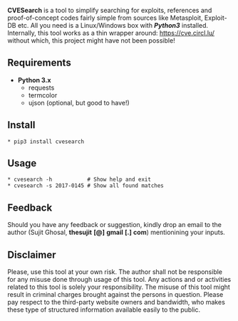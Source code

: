 **CVESearch** is a tool to simplify searching for exploits, references and proof-of-concept codes fairly simple from sources like Metasploit, Exploit-DB etc. All you need is a Linux/Windows box with ***Python3*** installed. Internally, this tool works as a thin wrapper around: https://cve.circl.lu/ without which, this project might have not been possible!


## Requirements

* **Python 3.x**
    * requests
    * termcolor
    * ujson (optional, but good to have!)


## Install

```
* pip3 install cvesearch
```


## Usage

```
* cvesearch -h           # Show help and exit
* cvesearch -s 2017-0145 # Show all found matches
```


## Feedback

Should you have any feedback or suggestion, kindly drop an email to the author (Sujit Ghosal, **thesujit** **[@]** **gmail** **[.]** **com**) mentionining your inputs.



## Disclaimer

Please, use this tool at your own risk. The author shall not be responsible for any misuse done through usage of this tool. Any actions and or activities related to this tool is solely your responsibility. The misuse of this tool might result in criminal charges brought against the persons in question. Please pay respect to the third-party website owners and bandwidth, who makes these type of structured information available easily to the public.